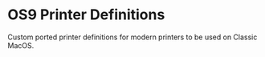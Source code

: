 # OS9 Printer Definitions
Custom ported printer definitions for modern printers to be used on Classic MacOS.
